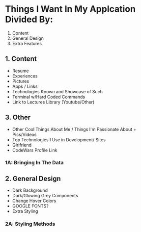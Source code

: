 # Things I Want In My Applcation Divided By: 
1. Content 
2. General Design 
3. Extra Features

## 1. Content 
* Resume 
* Experiences 
* Pictures 
* Apps / Links 
* Technologies Known and Showcase of Such 
* Terminal w/Hard Coded Commands
* Link to Lectures Library (Youtube/Other)
## 3. Other
* Other Cool Things About Me / Things I'm Passionate About + Pics/Videos
* Top Technologies I Use in Development/ Sites
* Girlfriend
* CodeWars Profile Link

### 1A: Bringing In The Data

## 2. General Design 
* Dark Background 
* Dark/Glowing Grey Components
* Change Hover Colors
* GOOGLE FONTS?
* Extra Styling
### 2A: Styling Methods 

